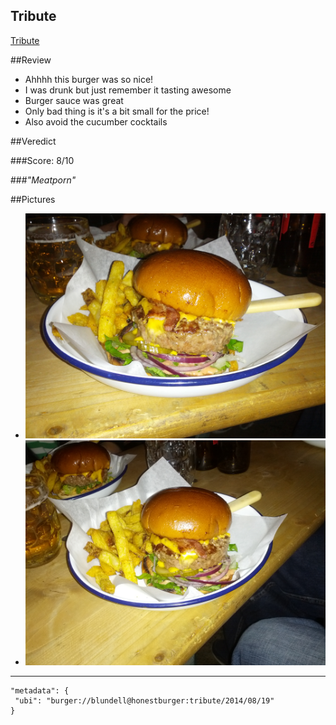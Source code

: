 Tribute
-------------

[Tribute](http://www.honestburgers.co.uk/menus/#food)

##Review

- Ahhhh this burger was so nice!
- I was drunk but just remember it tasting awesome
- Burger sauce was great
- Only bad thing is it's a bit small for the price!
- Also avoid the cucumber cocktails

##Veredict

###Score: 8/10

###*"Meatporn"*

##Pictures

 - ![](blundell_honest-burger_tribute_2.jpg)
 - ![](blundell_honest-burger_tribute_3.jpg)

---

```
"metadata": {
 "ubi": "burger://blundell@honestburger:tribute/2014/08/19"
}
```